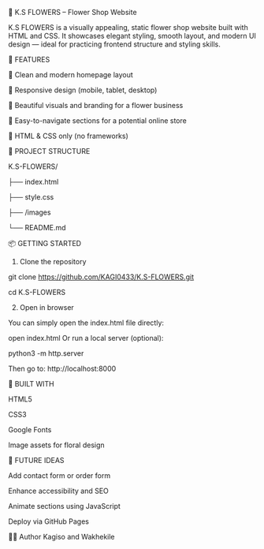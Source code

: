 💐 K.S FLOWERS – Flower Shop Website

K.S FLOWERS is a visually appealing, static flower shop website built with HTML and CSS. It showcases elegant styling, smooth layout, and modern UI design — ideal for practicing frontend structure and styling skills.


🌸 FEATURES

🌼 Clean and modern homepage layout

📱 Responsive design (mobile, tablet, desktop)

🎨 Beautiful visuals and branding for a flower business

🧭 Easy-to-navigate sections for a potential online store

🧰 HTML & CSS only (no frameworks)


📁 PROJECT STRUCTURE

K.S-FLOWERS/

├── index.html

├── style.css

├── /images

└── README.md


📦 GETTING STARTED

1. Clone the repository

git clone https://github.com/KAGI0433/K.S-FLOWERS.git

cd K.S-FLOWERS

2. Open in browser

You can simply open the index.html file directly:

open index.html
Or run a local server (optional):

python3 -m http.server

Then go to: http://localhost:8000



🧰 BUILT WITH

HTML5

CSS3

Google Fonts

Image assets for floral design


📌 FUTURE IDEAS

Add contact form or order form

Enhance accessibility and SEO

Animate sections using JavaScript

Deploy via GitHub Pages


🙋‍♀️ Author
Kagiso and Wakhekile


